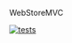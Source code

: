 WebStoreMVC

[![tests](https://github.com/Sergei3190/WebStoreMVC/actions/workflows/tests.yml/badge.svg)](https://github.com/Sergei3190/WebStoreMVC/actions/workflows/tests.yml)
